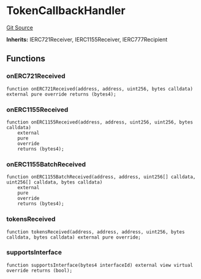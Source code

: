 # TokenCallbackHandler
[Git Source](https://github.com/TrueWallet/contracts/blob/db2e75cb332931da5fdaa38bec9e4d367be1d851/src/callback/TokenCallbackHandler.sol)

**Inherits:**
IERC721Receiver, IERC1155Receiver, IERC777Recipient


## Functions
### onERC721Received


```solidity
function onERC721Received(address, address, uint256, bytes calldata) external pure override returns (bytes4);
```

### onERC1155Received


```solidity
function onERC1155Received(address, address, uint256, uint256, bytes calldata)
    external
    pure
    override
    returns (bytes4);
```

### onERC1155BatchReceived


```solidity
function onERC1155BatchReceived(address, address, uint256[] calldata, uint256[] calldata, bytes calldata)
    external
    pure
    override
    returns (bytes4);
```

### tokensReceived


```solidity
function tokensReceived(address, address, address, uint256, bytes calldata, bytes calldata) external pure override;
```

### supportsInterface


```solidity
function supportsInterface(bytes4 interfaceId) external view virtual override returns (bool);
```

